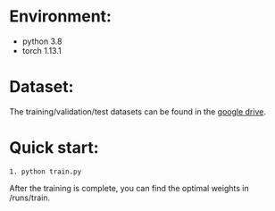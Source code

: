 # Environment:
- python 3.8
- torch 1.13.1

# Dataset:
The training/validation/test datasets can be found in the [google drive](https://drive.google.com/file/d/1Y-dd_K3WXCECGDqiFrXr_O6_fjvaN-qJ/view?usp=sharing).

# Quick start:

```
1. python train.py
```
After the training is complete, you can find the optimal weights in /runs/train.
